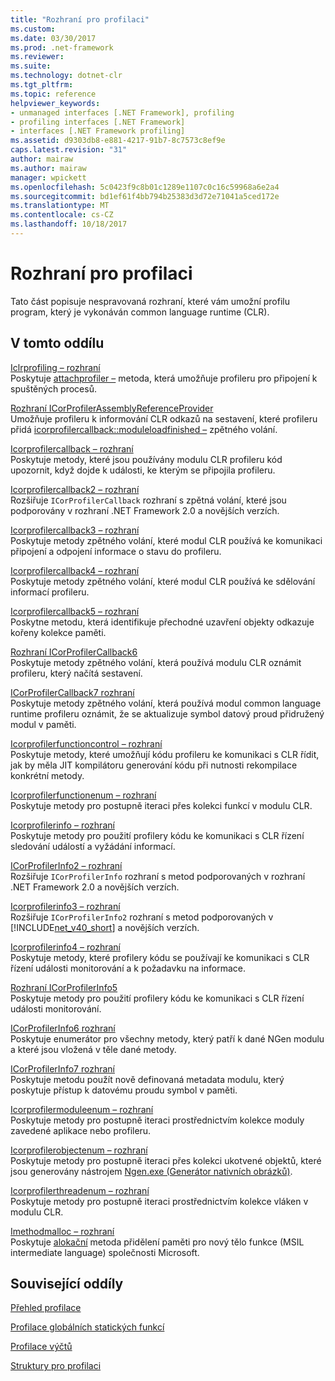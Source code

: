 ```yaml
---
title: "Rozhraní pro profilaci"
ms.custom: 
ms.date: 03/30/2017
ms.prod: .net-framework
ms.reviewer: 
ms.suite: 
ms.technology: dotnet-clr
ms.tgt_pltfrm: 
ms.topic: reference
helpviewer_keywords:
- unmanaged interfaces [.NET Framework], profiling
- profiling interfaces [.NET Framework]
- interfaces [.NET Framework profiling]
ms.assetid: d9303db8-e881-4217-91b7-8c7573c8ef9e
caps.latest.revision: "31"
author: mairaw
ms.author: mairaw
manager: wpickett
ms.openlocfilehash: 5c0423f9c8b01c1289e1107c0c16c59968a6e2a4
ms.sourcegitcommit: bd1ef61f4bb794b25383d3d72e71041a5ced172e
ms.translationtype: MT
ms.contentlocale: cs-CZ
ms.lasthandoff: 10/18/2017
---
```

# <a name="profiling-interfaces"></a>Rozhraní pro profilaci
Tato část popisuje nespravovaná rozhraní, které vám umožní profilu program, který je vykonáván common language runtime (CLR).  
  
## <a name="in-this-section"></a>V tomto oddílu  
 [Iclrprofiling – rozhraní](../../../../docs/framework/unmanaged-api/profiling/iclrprofiling-interface.md)  
 Poskytuje [attachprofiler –](../../../../docs/framework/unmanaged-api/profiling/iclrprofiling-attachprofiler-method.md) metoda, která umožňuje profileru pro připojení k spuštěných procesů.  
  
 [Rozhraní ICorProfilerAssemblyReferenceProvider](../../../../docs/framework/unmanaged-api/profiling/icorprofilerassemblyreferenceprovider-interface.md)  
 Umožňuje profileru k informování CLR odkazů na sestavení, které profileru přidá [icorprofilercallback::moduleloadfinished –](../../../../docs/framework/unmanaged-api/profiling/icorprofilercallback-moduleloadfinished-method.md) zpětného volání.  
  
 [Icorprofilercallback – rozhraní](../../../../docs/framework/unmanaged-api/profiling/icorprofilercallback-interface.md)  
 Poskytuje metody, které jsou používány modulu CLR profileru kód upozornit, když dojde k události, ke kterým se připojila profileru.  
  
 [Icorprofilercallback2 – rozhraní](../../../../docs/framework/unmanaged-api/profiling/icorprofilercallback2-interface.md)  
 Rozšiřuje `ICorProfilerCallback` rozhraní s zpětná volání, které jsou podporovány v rozhraní .NET Framework 2.0 a novějších verzích.  
  
 [Icorprofilercallback3 – rozhraní](../../../../docs/framework/unmanaged-api/profiling/icorprofilercallback3-interface.md)  
 Poskytuje metody zpětného volání, které modul CLR používá ke komunikaci připojení a odpojení informace o stavu do profileru.  
  
 [Icorprofilercallback4 – rozhraní](../../../../docs/framework/unmanaged-api/profiling/icorprofilercallback4-interface.md)  
 Poskytuje metody zpětného volání, které modul CLR používá ke sdělování informací profileru.  
  
 [Icorprofilercallback5 – rozhraní](../../../../docs/framework/unmanaged-api/profiling/icorprofilercallback5-interface.md)  
 Poskytne metodu, která identifikuje přechodné uzavření objekty odkazuje kořeny kolekce paměti.  
  
 [Rozhraní ICorProfilerCallback6](../../../../docs/framework/unmanaged-api/profiling/icorprofilercallback6-interface.md)  
 Poskytuje metody zpětného volání, která používá modulu CLR oznámit profileru, který načítá sestavení.  
  
 [ICorProfilerCallback7 rozhraní](../../../../docs/framework/unmanaged-api/profiling/icorprofilercallback7-interface.md)  
 Poskytuje metody zpětného volání, která používá modul common language runtime profileru oznámit, že se aktualizuje symbol datový proud přidružený modul v paměti.  
  
 [Icorprofilerfunctioncontrol – rozhraní](../../../../docs/framework/unmanaged-api/profiling/icorprofilerfunctioncontrol-interface.md)  
 Poskytuje metody, které umožňují kódu profileru ke komunikaci s CLR řídit, jak by měla JIT kompilátoru generování kódu při nutnosti rekompilace konkrétní metody.  
  
 [Icorprofilerfunctionenum – rozhraní](../../../../docs/framework/unmanaged-api/profiling/icorprofilerfunctionenum-interface.md)  
 Poskytuje metody pro postupně iteraci přes kolekci funkcí v modulu CLR.  
  
 [Icorprofilerinfo – rozhraní](../../../../docs/framework/unmanaged-api/profiling/icorprofilerinfo-interface.md)  
 Poskytuje metody pro použití profilery kódu ke komunikaci s CLR řízení sledování událostí a vyžádání informací.  
  
 [ICorProfilerInfo2 – rozhraní](../../../../docs/framework/unmanaged-api/profiling/icorprofilerinfo2-interface.md)  
 Rozšiřuje `ICorProfilerInfo` rozhraní s metod podporovaných v rozhraní .NET Framework 2.0 a novějších verzích.  
  
 [Icorprofilerinfo3 – rozhraní](../../../../docs/framework/unmanaged-api/profiling/icorprofilerinfo3-interface.md)  
 Rozšiřuje `ICorProfilerInfo2` rozhraní s metod podporovaných v [!INCLUDE[net_v40_short](../../../../includes/net-v40-short-md.md)] a novějších verzích.  
  
 [Icorprofilerinfo4 – rozhraní](../../../../docs/framework/unmanaged-api/profiling/icorprofilerinfo4-interface.md)  
 Poskytuje metody, které profilery kódu se používají ke komunikaci s CLR řízení události monitorování a k požadavku na informace.  
  
 [Rozhraní ICorProfilerInfo5](../../../../docs/framework/unmanaged-api/profiling/icorprofilerinfo5-interface.md)  
 Poskytuje metody pro použití profilery kódu ke komunikaci s CLR řízení události monitorování.  
  
 [ICorProfilerInfo6 rozhraní](../../../../docs/framework/unmanaged-api/profiling/icorprofilerinfo6-interface.md)  
 Poskytuje enumerátor pro všechny metody, který patří k dané NGen modulu a které jsou vložená v těle dané metody.  
  
 [ICorProfilerInfo7 rozhraní](../../../../docs/framework/unmanaged-api/profiling/icorprofilerinfo7-interface.md)  
 Poskytuje metodu použít nově definovaná metadata modulu, který poskytuje přístup k datovému proudu symbol v paměti.  
  
 [Icorprofilermoduleenum – rozhraní](../../../../docs/framework/unmanaged-api/profiling/icorprofilermoduleenum-interface.md)  
 Poskytuje metody pro postupně iteraci prostřednictvím kolekce moduly zavedené aplikace nebo profileru.  
  
 [Icorprofilerobjectenum – rozhraní](../../../../docs/framework/unmanaged-api/profiling/icorprofilerobjectenum-interface.md)  
 Poskytuje metody pro postupně iteraci přes kolekci ukotvené objektů, které jsou generovány nástrojem [Ngen.exe (Generátor nativních obrázků)](../../../../docs/framework/tools/ngen-exe-native-image-generator.md).  
  
 [Icorprofilerthreadenum – rozhraní](../../../../docs/framework/unmanaged-api/profiling/icorprofilerthreadenum-interface.md)  
 Poskytuje metody pro postupně iteraci prostřednictvím kolekce vláken v modulu CLR.  
  
 [Imethodmalloc – rozhraní](../../../../docs/framework/unmanaged-api/profiling/imethodmalloc-interface.md)  
 Poskytuje [alokační](../../../../docs/framework/unmanaged-api/profiling/imethodmalloc-alloc-method.md) metoda přidělení paměti pro nový tělo funkce (MSIL intermediate language) společnosti Microsoft.  
  
## <a name="related-sections"></a>Související oddíly  
 [Přehled profilace](../../../../docs/framework/unmanaged-api/profiling/profiling-overview.md)  
  
 [Profilace globálních statických funkcí](../../../../docs/framework/unmanaged-api/profiling/profiling-global-static-functions.md)  
  
 [Profilace výčtů](../../../../docs/framework/unmanaged-api/profiling/profiling-enumerations.md)  
  
 [Struktury pro profilaci](../../../../docs/framework/unmanaged-api/profiling/profiling-structures.md)

